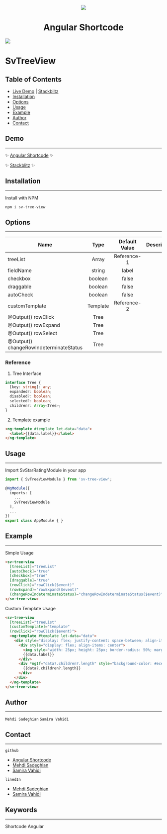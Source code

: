 <p align="center">
  <img style="text-align: center" src="https://angular-shortcode.web.app/assets/icons/logo-128.png"/>
  <h1 align="center">Angular Shortcode</h1>
</p>

![](https://img.shields.io/github/stars/pandao/editor.md.svg)


# SvTreeView

## Table of Contents

- [Live Demo](#demo) | [Stackblitz](#demo)
- [Installation](#installation)
- [Options](#options)
- [Usage](#usage)
- [Example](#example)
- [Author](#author)
- [Contact](#conatact)


<a name="demo"/>

## Demo
***

✨ [Angular Shortcode](https://angular-shortcode.web.app/home/treeView) ✨

✨ [Stackblitz](https://stackblitz.com/edit/sv-tree-view?file=src/app/app.component.ts) ✨


<a name="installation"/>

## Installation
***
Install with NPM

```bash
npm i sv-tree-view
```


<a name="options"/>

## Options
***

| Name                  | Type            | Default Value  |Description |
| --------------------- |:---------------:|:--------------:|------------|
| treeList              | Array<Tree>     | Reference-1    |
| fieldName              | string          | label          |
| checkbox              | boolean         | false          |
| draggable             | boolean         | false          |
| autoCheck             | boolean         | false          |
| customTemplate        | Template        | Reference-2    |
| @Output() rowClick    | Tree            |                |
| @Output() rowExpand   | Tree            |                |
| @Output() rowSelect   | Tree            |                |
|@Output() changeRowIndeterminateStatus | Tree |           |   


### Reference
1. Tree Interface 
```typescript
interface Tree {
  [key: string]: any;
  expanded?: boolean;
  disabled?: boolean;
  selected?: boolean;
  children?: Array<Tree>;
}
```
2. Template example

```HTML
<ng-template #template let-data="data">
  <label>{{data.label}}</label>
</ng-template>
```

<a name="usage"/>

## Usage
***

Import SvStarRatingModule in your app

```typescript
import { SvTreeViewModule } from 'sv-tree-view';

@NgModule({
  imports: [
    ...
    SvTreeViewModule
  ],
  ...
})
export class AppModule { }
```

<a name="example"/>

## Example
***
Simple Usage
```html
<sv-tree-view
  [treeList]="treeList"
  [autoCheck]="true"
  [checkbox]="true"
  [draggable]="true"
  (rowClick)="rowClick($event)"
  (rowExpand)="rowExpand($event)"
  (changeRowIndeterminateStatus)="changeRowIndeterminateStatus($event)">
</sv-tree-view>
```
Custom Template Usage
```html
<sv-tree-view
  [treeList]="treeList"
  [customTemplate]="template"
  (rowClick)="rowClick($event)">
  <ng-template #template let-data="data">
    <div style="display: flex; justify-content: space-between; align-items: center; width: 100%">
      <div style="display: flex; align-items: center">
        <img style="width: 25px; height: 25px; border-radius: 50%; margin-right: 8px" *ngIf="data.image" [src]="data.image" alt="Avatar">
        {{data.label}}
      </div>
      <div *ngIf="data?.children?.length" style="background-color: #ececec; border-radius: 50%; padding: 2px 8px">
        {{data?.children?.length}}
      </div>
    </div>
  </ng-template>
</sv-tree-view>
```

<a name="auther"/>

## Author
***
`Mehdi Sadeghian` `Samira Vahidi`


<a name="conatact"/>

## Contact
***
`github`
- [Angular Shortcode](https://github.com/angular-shortcode)
- [Mehdi Sadeghian](https://github.com/sadeghianme)
- [Samira Vahidi](https://github.com/svahidi)

`linedIn`
- [Mehdi Sadeghian](https://linkedin.com/in/mehdi-sadeghian-864912a5)
- [Samira Vahidi](https://www.linkedin.com/in/samira-vahidi-2368856b)

[comment]: <> (`twitter`)

## Keywords
***
Shortcode Angular


